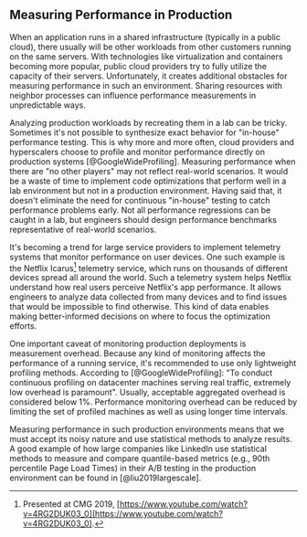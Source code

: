 

## Measuring Performance in Production

When an application runs in a shared infrastructure (typically in a public cloud), there usually will be other workloads from other customers running on the same servers. With technologies like virtualization and containers becoming more popular, public cloud providers try to fully utilize the capacity of their servers. Unfortunately, it creates additional obstacles for measuring performance in such an environment. Sharing resources with neighbor processes can influence performance measurements in unpredictable ways.

Analyzing production workloads by recreating them in a lab can be tricky. Sometimes it's not possible to synthesize exact behavior for "in-house" performance testing. This is why more and more often, cloud providers and hyperscalers choose to profile and monitor performance directly on production systems [@GoogleWideProfiling]. Measuring performance when there are "no other players" may not reflect real-world scenarios. It would be a waste of time to implement code optimizations that perform well in a lab environment but not in a production environment. Having said that, it doesn't eliminate the need for continuous "in-house" testing to catch performance problems early. Not all performance regressions can be caught in a lab, but engineers should design performance benchmarks representative of real-world scenarios.

It's becoming a trend for large service providers to implement telemetry systems that monitor performance on user devices. One such example is the Netflix Icarus[^1] telemetry service, which runs on thousands of different devices spread all around the world. Such a telemetry system helps Netflix understand how real users perceive Netflix's app performance. It allows engineers to analyze data collected from many devices and to find issues that would be impossible to find otherwise. This kind of data enables making better-informed decisions on where to focus the optimization efforts.

One important caveat of monitoring production deployments is measurement overhead. Because any kind of monitoring affects the performance of a running service, it's recommended to use only lightweight profiling methods. According to [@GoogleWideProfiling]: "To conduct continuous profiling on datacenter machines serving real traffic, extremely low overhead is paramount". Usually, acceptable aggregated overhead is considered below 1%. Performance monitoring overhead can be reduced by limiting the set of profiled machines as well as using longer time intervals.

Measuring performance in such production environments means that we must accept its noisy nature and use statistical methods to analyze results. A good example of how large companies like LinkedIn use statistical methods to measure and compare quantile-based metrics (e.g., 90th percentile Page Load Times) in their A/B testing in the production environment can be found in [@liu2019largescale].

[^1]: Presented at CMG 2019, [https://www.youtube.com/watch?v=4RG2DUK03_0](https://www.youtube.com/watch?v=4RG2DUK03_0).
